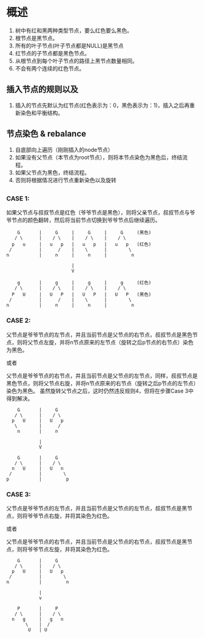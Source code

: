 # 概述
1. 树中有红和黑两种类型节点，要么红色要么黑色。
2. 根节点是黑节点。
3. 所有的叶子节点(叶子节点都是NULL)是黑节点 
4. 红节点的子节点都是黑色节点。
5. 从根节点到每个叶子节点的路径上黑节点数量相同。
6. 不会有两个连续的红色节点。


## 插入节点的规则以及
1. 插入的节点先默认为红节点(红色表示为：0，黑色表示为：1)，插入之后再重新染色和平衡结构。

## 节点染色 & rebalance
1. 自底部向上遍历（刚刚插入的node节点）
2. 如果没有父节点（本节点为root节点），则将本节点染色为黑色后，终结流程。
3. 如果父节点为黑色，终结流程。  
4. 否则将根据情况进行节点重新染色以及旋转


## 
### CASE 1: 
如果父节点与叔叔节点是红色（爷爷节点是黑色），则将父亲节点，叔叔节点与爷爷节点的颜色翻转，然后将当前节点切换到爷爷节点后继续遍历。  

```text
    G       |     G     |     G     |     G     (黑色)  
   / \      |    / \    |    / \    |    / \            
  p   u     |   u   p   |   u   p   |   u   p   (红色)  
 /          |      /    |    \      |        \          
n           |     n     |     n     |         n         

                        |   
                        V   

    g       |     g     |     g     |     g     (红色) 
   / \      |    / \    |    / \    |    / \           
  P   U     |   U   P   |   U   P   |   U   P   (黑色) 
 /          |      /    |    \      |        \         
n           |     n     |     n     |         n        
```
### CASE 2:   
父节点是爷爷节点的左节点，并且当前节点是父节点的右节点，叔叔节点是黑色节点，则将父节点左旋，并将n节点原来的左节点（旋转之后p节点的右节点）染色为黑色。  

或者

父节点是爷爷节点的右节点，并且当前节点是父节点的左节点，同样，叔叔节点是黑色节点，则将父节点右旋，并将n节点原来的右节点（旋转之后p节点的左节点）染色为黑色。
虽然旋转父节点之后，这时仍然违反规则4，但将在步骤Case 3中得到解决。 

```text
    G       |     G      
   / \      |    / \     
  p   U     |   U   p    
   \        |      /     
    n       |     n      
                         
            |            
            V            
                         
    G       |     G      
   / \      |    / \     
  n   U     |   U   n    
 /          |        \   
p           |         p  
```
### CASE 3: 
父节点是爷爷节点的左节点，并且当前节点是父节点的左节点，叔叔节点是黑节点，则将爷爷节点右旋，并将其染色为红色。  

或者

父节点是爷爷节点的右节点，并且当前节点是父节点的右节点，叔叔节点是黑节点，则将爷爷节点左旋，并将其染色为红色。  

```text
    G       |     G     
   / \      |    / \    
  p   U     |   U   p   
 /          |        \  
n           |         n 
                        
            |           
            v           
                        
    P       |     P     
   / \      |    / \    
  n   g     |   g   n   
       \    |  /        
        U   | U         
```
